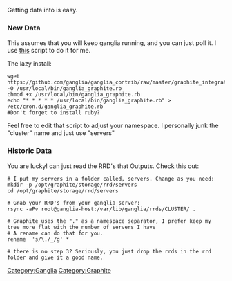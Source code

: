 Getting <Ganglia> data into <Graphite> is easy.

### New Data

This assumes that you will keep ganglia running, and you can just poll
it. I use
[this](https://github.com/ganglia/ganglia_contrib/blob/master/graphite_integration/ganglia_graphite.rb)
script to do it for me.

The lazy install:

    wget https://github.com/ganglia/ganglia_contrib/raw/master/graphite_integration/ganglia_graphite.rb -O /usr/local/bin/ganglia_graphite.rb
    chmod +x /usr/local/bin/ganglia_graphite.rb
    echo "* * * * * /usr/local/bin/ganglia_graphite.rb" > /etc/cron.d/ganglia_graphite.rb
    #Don't forget to install ruby?

Feel free to edit that script to adjust your namespace. I personally
junk the "cluster" name and just use "servers"

### Historic Data

You are lucky! <Graphite> can just read the RRD's that <Ganglia>
Outputs. Check this out:

    # I put my servers in a folder called, servers. Change as you need:
    mkdir -p /opt/graphite/storage/rrd/servers
    cd /opt/graphite/storage/rrd/servers
     
    # Grab your RRD's from your ganglia server:
    rsync -aPv root@ganglia-host:/var/lib/ganglia/rrds/CLUSTER/ .
     
    # Graphite uses the "." as a namespace separator, I prefer keep my tree more flat with the number of servers I have
    # A rename can do that for you.
    rename  's/\./_/g' *

    # there is no step 3? Seriously, you just drop the rrds in the rrd folder and give it a good name.

<Category:Ganglia> <Category:Graphite>
